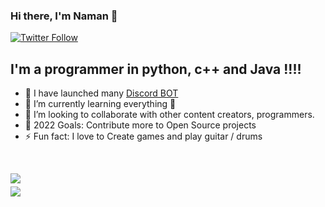 ### Hi there, I'm Naman 👋


[![Twitter Follow](https://img.shields.io/twitter/follow/Zatan2020?color=1DA1F2&logo=twitter&style=for-the-badge)](https://twitter.com/intent/follow?original_referer=https%3A%2F%2Fgithub.com%2FZatan2020&screen_name=Zatan2020)

## I'm a programmer in python, c++ and Java !!!!

- 🔭 I have launched many [Discord BOT](https://top.gg/user/485489178583498764)
- 🌱 I’m currently learning everything 🤣
- 👯 I’m looking to collaborate with other content creators, programmers.
- 🥅 2022 Goals: Contribute more to Open Source projects
- ⚡ Fun fact: I love to Create games and play guitar / drums

<br />

<code><img align="left" src="https://github-readme-stats.vercel.app/api?username=Naman794&count_private=true&show_icons=true&theme=shades-of-purple"><code/>

<code><img align="left" src="https://github-readme-stats.vercel.app/api/top-langs/?username=Naman794&layout=compact"><code/>

<br />

